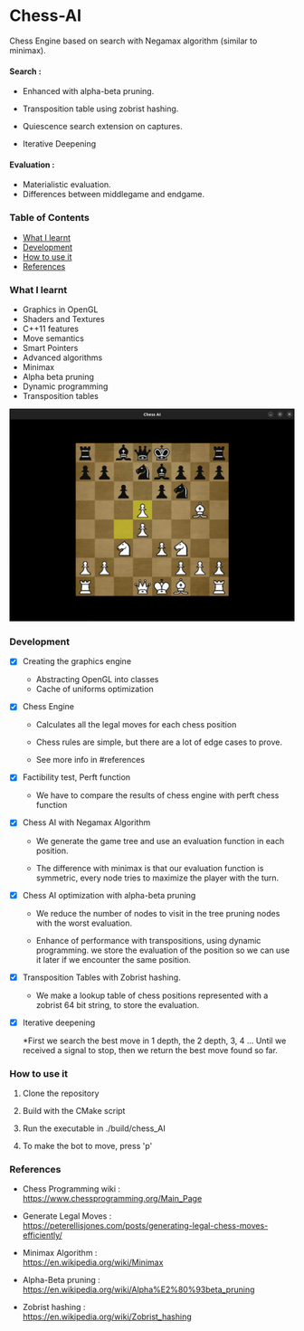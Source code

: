 # Chess-AI

Chess Engine based on search with Negamax algorithm (similar to minimax).

#### Search :

* Enhanced with alpha-beta pruning.
 
* Transposition table using zobrist hashing.

* Quiescence search extension on captures.

* Iterative Deepening

#### Evaluation :

* Materialistic evaluation.
* Differences between middlegame and endgame.

### Table of Contents
- [What I learnt](#what-i-learnt)
- [Development](#development)
- [How to use it](#how-to-use-it)
- [References](#references)

### What I learnt

- Graphics in OpenGL
- Shaders and Textures
- C++11 features
- Move semantics
- Smart Pointers
- Advanced algorithms
- Minimax
- Alpha beta pruning
- Dynamic programming
- Transposition tables

![alt text](https://github.com/Juanvoid01/Chess_AI/blob/main/res/photos/chessPhoto.png?raw=true)


### Development

-[x] Creating the graphics engine 

    * Abstracting OpenGL into classes
    * Cache of uniforms optimization

-[x] Chess Engine

    * Calculates all the legal moves for each
      chess position
    
    * Chess rules are simple, but there are a lot of  edge cases to prove.

    * See more info in #references

-[x] Factibility test, Perft function

    * We have to compare the results of
      chess engine with perft chess function

-[x] Chess AI with Negamax Algorithm

    * We generate the game tree and use an evaluation function in each position.

    * The difference with minimax is that our evaluation function is symmetric, every node tries to maximize the player with the turn.

-[x] Chess AI optimization with alpha-beta pruning

    * We reduce the number of nodes to visit in the tree pruning nodes with the worst evaluation.
    
    * Enhance of performance with transpositions, using dynamic programming. we store the evaluation of the position so we can use it later if we encounter the same position.

-[x] Transposition Tables with Zobrist hashing.

    * We make a lookup table of chess positions represented with a zobrist 64 bit string, to store the evaluation.

-[x] Iterative deepening
    
    *First we search the best move in 1 depth, the 2 depth, 3, 4 ...  Until we received a signal to stop, then we return the best move found so far.

### How to use it

1. Clone the repository
2. Build with the CMake script
3. Run the executable in ./build/chess_AI

4. To make the bot to move, press 'p'

### References

* Chess Programming wiki : <br>
https://www.chessprogramming.org/Main_Page

* Generate Legal Moves : <br>
https://peterellisjones.com/posts/generating-legal-chess-moves-efficiently/

* Minimax Algorithm : <br>
https://en.wikipedia.org/wiki/Minimax

* Alpha-Beta pruning : <br>
https://en.wikipedia.org/wiki/Alpha%E2%80%93beta_pruning

* Zobrist hashing : <br>
https://en.wikipedia.org/wiki/Zobrist_hashing